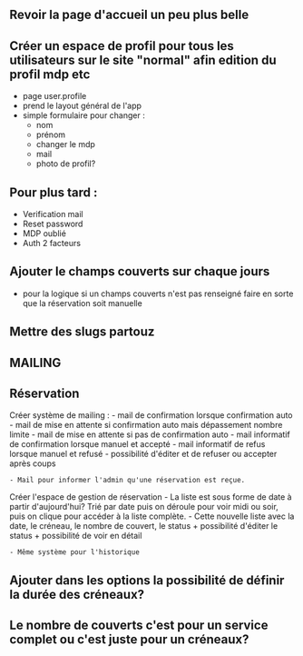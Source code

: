
## Revoir la page d'accueil un peu plus belle 

## Créer un espace de profil pour tous les utilisateurs sur le site "normal" afin edition du profil mdp etc
- page user.profile
- prend le layout général de l'app
- simple formulaire pour changer : 
    - nom
    - prénom
    - changer le mdp
    - mail
    - photo de profil?


## Pour plus tard :
- Verification mail
- Reset password
- MDP oublié
- Auth 2 facteurs



## Ajouter le champs couverts sur chaque jours
 - pour la logique si un champs couverts n'est pas renseigné faire en sorte que la réservation soit manuelle
## Mettre des slugs partouz


## MAILING



## Réservation 
Créer système de mailing :
    -   mail de confirmation lorsque confirmation auto
    -   mail de mise en attente si confirmation auto mais dépassement nombre limite
    -   mail de mise en attente si pas de confirmation auto
    -   mail informatif de confirmation lorsque manuel et accepté
    -   mail informatif de refus lorsque manuel et refusé
    -   possibilité d'éditer et de refuser ou accepter après coups

    - Mail pour informer l'admin qu'une réservation est reçue.

Créer l'espace de gestion de réservation
    - La liste est sous forme de date à partir d'aujourd'hui? Trié par date puis on déroule pour voir midi ou soir, puis on clique pour accéder à la liste complète.
    - Cette nouvelle liste avec la date, le créneau, le nombre de couvert, le status + possibilité d'éditer le status + possibilité de voir en détail

    - Même système pour l'historique 

## Ajouter dans les options la possibilité de définir la durée des créneaux? 
## Le nombre de couverts c'est pour un service complet ou c'est juste pour un créneaux?
